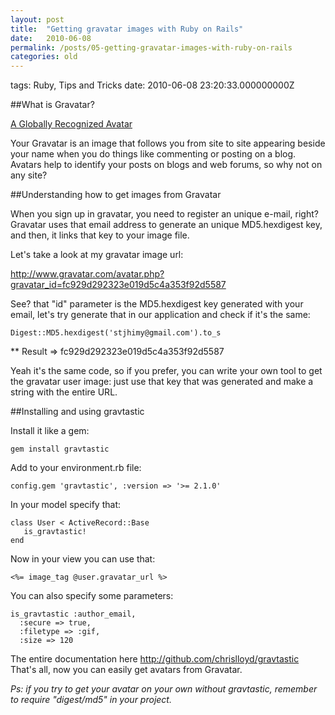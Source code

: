 ```yaml
---
layout: post
title:  "Getting gravatar images with Ruby on Rails"
date:   2010-06-08
permalink: /posts/05-getting-gravatar-images-with-ruby-on-rails
categories: old
---
```


tags: Ruby, Tips and Tricks date: 2010-06-08 23:20:33.000000000Z


##What is Gravatar?

[A Globally Recognized Avatar](http://en.gravatar.com/)

Your Gravatar is an image that follows you from site to site appearing beside your name when you do things like commenting or posting on a blog. Avatars help to identify your posts on blogs and web forums, so why not on any site?

##Understanding how to get images from Gravatar

When you sign up in gravatar, you need to register an unique e-mail, right?
Gravatar uses that email address to generate an unique MD5.hexdigest key, and then, it links that key to your image file.

Let's take a look at my gravatar image url:

<http://www.gravatar.com/avatar.php?gravatar_id=fc929d292323e019d5c4a353f92d5587>


See? that "id" parameter is the MD5.hexdigest key generated with your email, let's try generate that in our application and check if it's the same:

    Digest::MD5.hexdigest('stjhimy@gmail.com').to_s

** Result => fc929d292323e019d5c4a353f92d5587

Yeah it's the same code, so if you prefer, you can write your own tool to get the gravatar user image: just use that key that was generated and make a string with the entire URL.

##Installing and using gravtastic

Install it like a gem:

    gem install gravtastic

Add to your environment.rb file:

    config.gem 'gravtastic', :version => '>= 2.1.0'

In your model specify that:

    class User < ActiveRecord::Base
       is_gravtastic!
    end

Now in your view you can use that:

    <%= image_tag @user.gravatar_url %>

You can also specify some parameters:

    is_gravtastic :author_email,
      :secure => true,
      :filetype => :gif,
      :size => 120

The entire documentation here <http://github.com/chrislloyd/gravtastic>
That's all, now you can easily get avatars from Gravatar.

*Ps: if you try to get your avatar on your own without gravtastic, remember to require "digest/md5" in your project.*
